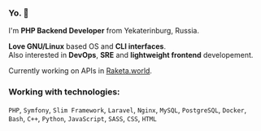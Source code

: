 <!--
### Hi there 👋

**shef-er/shef-er** is a ✨ _special_ ✨ repository because its `README.md` (this file) appears on your GitHub profile.

Here are some ideas to get you started:

- 🔭 I’m currently working on ...
- 🌱 I’m currently learning ...
- 👯 I’m looking to collaborate on ...
- 🤔 I’m looking for help with ...
- 💬 Ask me about ...
- 📫 How to reach me: ...
- 😄 Pronouns: ...
- ⚡ Fun fact: ...
-->
### Yo. 👋

I'm **PHP Backend Developer** from Yekaterinburg, Russia.  

**Love GNU/Linux** based OS and **CLI interfaces**.  
Also interested in **DevOps**, **SRE** and **lightweight frontend** developement.

Currently working on APIs in [Raketa.world](https://www.raketa.world/).

### Working with technologies:
`PHP`, `Symfony`, `Slim Framework`, `Laravel`, `Nginx`, `MySQL`, `PostgreSQL`, `Docker`, `Bash`, `C++`, `Python`, `JavaScript`, `SASS`, `CSS`, `HTML`
